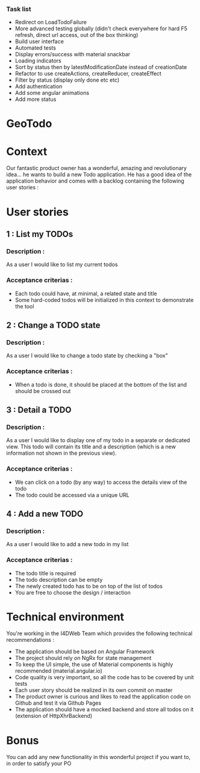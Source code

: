 ### Task list
- Redirect on LoadTodoFailure
- More advanced testing globally (didn't check everywhere for hard F5 refresh, direct url access, out of the box thinking)
- Build user interface
- Automated tests
- Display errors/success with material snackbar
- Loading indicators
- Sort by status then by latestModificationDate instead of creationDate
- Refactor to use createActions, createReducer, createEffect
- Filter by status (display only done etc etc)
- Add authentication
- Add some angular animations
- Add more status

# GeoTodo

# Context
Our fantastic product owner has a wonderful, amazing and revolutionary idea...
he wants to build a new Todo application.
He has a good idea of the application behavior and comes with a backlog containing the following user stories :

# User stories

## 1 : List my TODOs

### Description :
As a user I would like to list my current todos

### Acceptance criterias :
- Each todo could have, at minimal, a related state and title
- Some hard-coded todos will be initialized in this context to demonstrate the tool

## 2 : Change a TODO state

### Description :
As a user I would like to change a todo state by checking a "box"

### Acceptance criterias :
- When a todo is done, it should be placed at the bottom of the list and should be crossed out

## 3 : Detail a TODO

### Description :
As a user I would like to display one of my todo in a separate or dedicated view.
This todo will contain its title and a description (which is a new information not shown in the previous view).

### Acceptance criterias :
- We can click on a todo (by any way) to access the details view of the todo
- The todo could be accessed via a unique URL

## 4 : Add a new TODO

### Description :
As a user I would like to add a new todo in my list

### Acceptance criterias :
- The todo title is required
- The todo description can be empty
- The newly created todo has to be on top of the list of todos
- You are free to choose the design / interaction

# Technical environment
You're working in the I4DWeb Team which provides the following technical recommendations :

- The application should be based on Angular Framework
- The project should rely on NgRx for state management
- To keep the UI simple, the use of Material components is highly recommended (material.angular.io)
- Code quality is very important, so all the code has to be covered by unit tests
- Each user story should be realized in its own commit on master
- The product owner is curious and likes to read the application code on Github and test it via Github Pages
- The application should have a mocked backend and store all todos on it (extension of HttpXhrBackend)

# Bonus
You can add any new functionality in this wonderful project if you want to, in order to satisfy your PO
